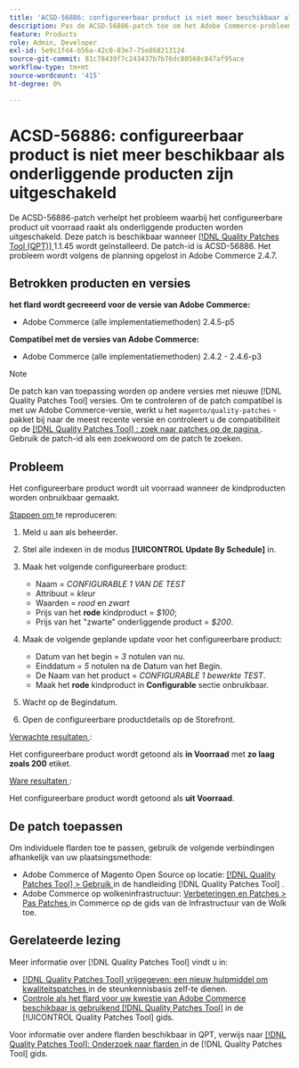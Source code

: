 ```yaml
---
title: 'ACSD-56886: configureerbaar product is niet meer beschikbaar als onderliggende producten zijn uitgeschakeld'
description: Pas de ACSD-56886-patch toe om het Adobe Commerce-probleem op te lossen waarbij het configureerbare product uit voorraad komt te zitten wanneer de producten worden uitgeschakeld.
feature: Products
role: Admin, Developer
exl-id: 5e9c1fd4-b56a-42c0-83e7-75e868213124
source-git-commit: 81c78439f7c243437b7b76dc80560c847af95ace
workflow-type: tm+mt
source-wordcount: '415'
ht-degree: 0%

---
```


# ACSD-56886: configureerbaar product is niet meer beschikbaar als onderliggende producten zijn uitgeschakeld

De ACSD-56886-patch verhelpt het probleem waarbij het configureerbare product uit voorraad raakt als onderliggende producten worden uitgeschakeld. Deze patch is beschikbaar wanneer [[!DNL Quality Patches Tool (QPT)] ](https://experienceleague.adobe.com/nl/docs/commerce-knowledge-base/kb/announcements/commerce-announcements/magento-quality-patches-released-new-tool-to-self-serve-quality-patches) 1.1.45 wordt geïnstalleerd. De patch-id is ACSD-56886. Het probleem wordt volgens de planning opgelost in Adobe Commerce 2.4.7.

## Betrokken producten en versies

**het flard wordt gecreeerd voor de versie van Adobe Commerce:**

* Adobe Commerce (alle implementatiemethoden) 2.4.5-p5

**Compatibel met de versies van Adobe Commerce:**

* Adobe Commerce (alle implementatiemethoden) 2.4.2 - 2.4.6-p3

>[!NOTE]
>
>De patch kan van toepassing worden op andere versies met nieuwe [!DNL Quality Patches Tool] versies. Om te controleren of de patch compatibel is met uw Adobe Commerce-versie, werkt u het `magento/quality-patches` -pakket bij naar de meest recente versie en controleert u de compatibiliteit op de [[!DNL Quality Patches Tool] : zoek naar patches op de pagina ](https://experienceleague.adobe.com/tools/commerce-quality-patches/index.html?lang=nl-NL) . Gebruik de patch-id als een zoekwoord om de patch te zoeken.

## Probleem

Het configureerbare product wordt uit voorraad wanneer de kindproducten worden onbruikbaar gemaakt.

<u> Stappen om </u> te reproduceren:

1. Meld u aan als beheerder.
1. Stel alle indexen in de modus **[!UICONTROL Update By Schedule]** in.
1. Maak het volgende configureerbare product:

   * Naam = *CONFIGURABLE 1 VAN DE TEST*
   * Attribuut = *kleur*
   * Waarden = *rood* en *zwart*
   * Prijs van het **rode** kindproduct = *$100*;
   * Prijs van het &quot;zwarte&quot; onderliggende product = *$200*.

1. Maak de volgende geplande update voor het configureerbare product:

   * Datum van het begin = *3* notulen van nu.
   * Einddatum = *5* notulen na de Datum van het Begin.
   * De Naam van het product = *CONFIGURABLE 1 bewerkte TEST*.
   * Maak het **rode** kindproduct in **Configurable** sectie onbruikbaar.

1. Wacht op de Begindatum.
1. Open de configureerbare productdetails op de Storefront.

<u> Verwachte resultaten </u>:

Het configureerbare product wordt getoond als **in Voorraad** met **zo laag zoals 200** etiket.

<u> Ware resultaten </u>:

Het configureerbare product wordt getoond als **uit Voorraad**.

## De patch toepassen

Om individuele flarden toe te passen, gebruik de volgende verbindingen afhankelijk van uw plaatsingsmethode:

* Adobe Commerce of Magento Open Source op locatie: [[!DNL Quality Patches Tool]  > Gebruik ](/help/tools/quality-patches-tool/usage.md) in de handleiding [!DNL Quality Patches Tool] .
* Adobe Commerce op wolkeninfrastructuur: [ Verbeteringen en Patches > Pas Patches ](https://experienceleague.adobe.com/docs/commerce-cloud-service/user-guide/develop/upgrade/apply-patches.html?lang=nl-NL) in Commerce op de gids van de Infrastructuur van de Wolk toe.

## Gerelateerde lezing

Meer informatie over [!DNL Quality Patches Tool] vindt u in:

* [[!DNL Quality Patches Tool]  vrijgegeven: een nieuw hulpmiddel om kwaliteitspatches ](https://experienceleague.adobe.com/nl/docs/commerce-knowledge-base/kb/announcements/commerce-announcements/magento-quality-patches-released-new-tool-to-self-serve-quality-patches) in de steunkennisbasis zelf-te dienen.
* [ Controle als het flard voor uw kwestie van Adobe Commerce beschikbaar is gebruikend  [!DNL Quality Patches Tool]](/help/tools/quality-patches-tool/patches-available-in-qpt/check-patch-for-magento-issue-with-magento-quality-patches.md) in de [!UICONTROL Quality Patches Tool] gids.


Voor informatie over andere flarden beschikbaar in QPT, verwijs naar [[!DNL Quality Patches Tool]: Onderzoek naar flarden ](https://experienceleague.adobe.com/tools/commerce-quality-patches/index.html?lang=nl-NL) in de [!DNL Quality Patches Tool] gids.
